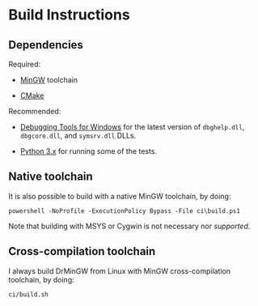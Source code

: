 # Build Instructions


## Dependencies

Required:

 * [MinGW](https://github.com/brechtsanders/winlibs_mingw/releases) toolchain

 * [CMake](http://www.cmake.org/)

Recommended:

 * [Debugging Tools for Windows](https://msdn.microsoft.com/en-us/library/windows/hardware/ff551063.aspx)
   for the latest version of `dbghelp.dll`, `dbgcore.dll`, and `symsrv.dll` DLLs.

 * [Python 3.x](https://www.python.org/downloads/) for running some of the tests.


## Native toolchain

It is also possible to build with a native MinGW toolchain, by doing:

    powershell -NoProfile -ExecutionPolicy Bypass -File ci\build.ps1

Note that building with MSYS or Cygwin is not necessary nor *supported*.


## Cross-compilation toolchain

I always build DrMinGW from Linux with MinGW cross-compilation toolchain, by
doing:

    ci/build.sh
